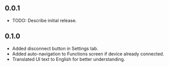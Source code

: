 ## 0.0.1

* TODO: Describe initial release.

## 0.1.0
- Added disconnect button in Settings tab.
- Added auto-navigation to Functions screen if device already connected.
- Translated UI text to English for better understanding.